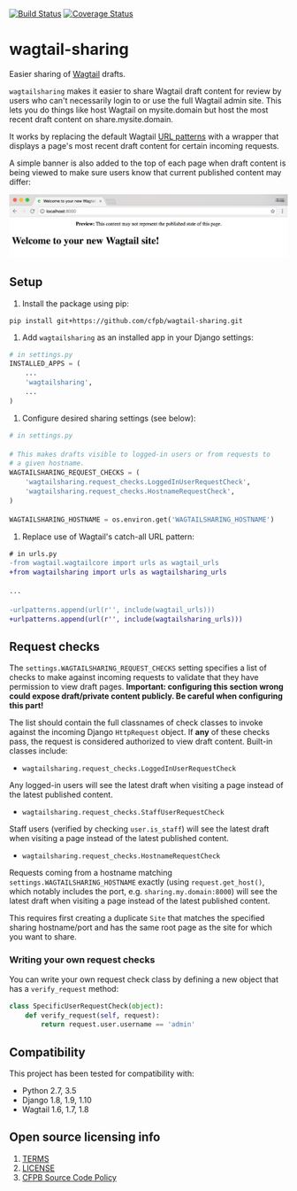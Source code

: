 [![Build Status](https://travis-ci.org/cfpb/wagtail-sharing.svg?branch=master)](https://travis-ci.org/cfpb/wagtail-sharing) [![Coverage Status](https://coveralls.io/repos/github/cfpb/wagtail-sharing/badge.svg?branch=master)](https://coveralls.io/github/cfpb/wagtail-sharing?branch=master)

# wagtail-sharing

Easier sharing of [Wagtail](https://wagtail.io) drafts.

`wagtailsharing` makes it easier to share Wagtail draft content for review by users who can't necessarily login to or use the full Wagtail admin site. This lets you do things like host Wagtail on mysite.domain but host the most recent draft content on share.mysite.domain.

It works by replacing the default Wagtail [URL patterns](http://docs.wagtail.io/en/v1.8/getting_started/integrating_into_django.html#url-configuration) with a wrapper that displays a page's most recent draft content for certain incoming requests.

A simple banner is also added to the top of each page when draft content is being viewed to make sure users know that current published content may differ:

![Draft banner](docs/images/banner.png)

## Setup

1. Install the package using pip:
 
 ```
 pip install git+https://github.com/cfpb/wagtail-sharing.git
 ```
 
1. Add `wagtailsharing` as an installed app in your Django settings:

 ```py
 # in settings.py
 INSTALLED_APPS = (
     ...
     'wagtailsharing',
     ...
 )
```

1. Configure desired sharing settings (see below):

 ```py
 # in settings.py
 
 # This makes drafts visible to logged-in users or from requests to
 # a given hostname.
 WAGTAILSHARING_REQUEST_CHECKS = (
     'wagtailsharing.request_checks.LoggedInUserRequestCheck',
     'wagtailsharing.request_checks.HostnameRequestCheck',
 )
 
 WAGTAILSHARING_HOSTNAME = os.environ.get('WAGTAILSHARING_HOSTNAME')
 ```
 
1. Replace use of Wagtail's catch-all URL pattern:
 
 ```diff
 # in urls.py
 -from wagtail.wagtailcore import urls as wagtail_urls
 +from wagtailsharing import urls as wagtailsharing_urls
 
 ...
 
-urlpatterns.append(url(r'', include(wagtail_urls)))
+urlpatterns.append(url(r'', include(wagtailsharing_urls)))
 ```

## Request checks

The `settings.WAGTAILSHARING_REQUEST_CHECKS` setting specifies a list of checks to make against incoming requests to validate that they have permission to view draft pages. **Important: configuring this section wrong could expose draft/private content publicly. Be careful when configuring this part!**

The list should contain the full classnames of check classes to invoke against the incoming Django `HttpRequest` object. If **any** of these checks pass, the request is considered authorized to view draft content. Built-in classes include:

- `wagtailsharing.request_checks.LoggedInUserRequestCheck`

 Any logged-in users will see the latest draft when visiting a page instead of the latest published content.

- `wagtailsharing.request_checks.StaffUserRequestCheck`

 Staff users (verified by checking `user.is_staff`) will see the latest draft when visiting a page instead of the latest published content.

- `wagtailsharing.request_checks.HostnameRequestCheck`

 Requests coming from a hostname matching `settings.WAGTAILSHARING_HOSTNAME` exactly (using `request.get_host()`, which notably includes the port, e.g. `sharing.my.domain:8000`) will see the latest draft when visiting a page instead of the latest published content.
 
 This requires first creating a duplicate `Site` that matches the specified sharing hostname/port and has the same root page as the site for which you want to share.

### Writing your own request checks

You can write your own request check class by defining a new object that has a `verify_request` method:

```py
class SpecificUserRequestCheck(object):
    def verify_request(self, request):
        return request.user.username == 'admin'
```

## Compatibility

This project has been tested for compatibility with:

- Python 2.7, 3.5
- Django 1.8, 1.9, 1.10
- Wagtail 1.6, 1.7, 1.8

## Open source licensing info
1. [TERMS](TERMS.md)
2. [LICENSE](LICENSE)
3. [CFPB Source Code Policy](https://github.com/cfpb/source-code-policy/)
